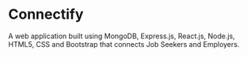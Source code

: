 # Connectify
A web application built using MongoDB, Express.js, React.js, Node.js, HTML5, CSS and Bootstrap that connects Job Seekers and Employers.
